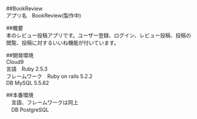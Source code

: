 ##BookReview<br>
アプリ名　BookReview(製作中)<br>

##概要<br>
本のレビュー投稿アプリです。ユーザー登録、ログイン、レビュー投稿、投稿の閲覧、投稿に対するいいね機能が付いています。<br>

##開発環境<br>
Cloud9<br>
言語　Ruby 2.5.3<br>
フレームワーク　Ruby on rails 5.2.2<br>
DB MySQL 5.5.62<br>

##本番環境<br>
　言語、フレームワークは同上<br>
　DB PostgreSQL<br>